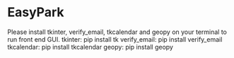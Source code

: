 # EasyPark

Please install tkinter, verify_email, tkcalendar and geopy on your terminal to run front end GUI.
tkinter: pip install tk
verify_email: pip install verify_email
tkcalendar: pip install tkcalendar
geopy: pip install geopy
